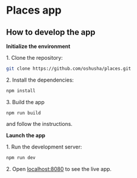 # Places app

## How to develop the app

**Initialize the environment**

1\. Clone the repository:

```bash
git clone https://github.com/oshusha/places.git
```

2\. Install the dependencies:

```bash
npm install
```

3\. Build the app

```
npm run build
```

and follow the instructions.

**Launch the app**

1\. Run the development server:

```bash
npm run dev
```

2\. Open [localhost:8080](http://localhost:8080) to see the live app.
